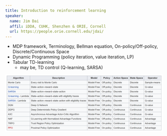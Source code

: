 ```yaml
---
title: Introduction to reinforcement learning
speaker:
  name: Jim Dai
  affil: iDDA, CUHK, Shenzhen & ORIE, Cornell
  url: https://people.orie.cornell.edu/jdai/
---
```


- MDP framework, Terminology, Bellman equation, On-policy/Off-policy, Discrete/Continuous Space
- Dynamic Programming (policy iteration, value iteration, LP)
- Tabular TD-learning 
  - may be, TD control (Q-learning, SARSA)

<img src="/static/img/comp_rl_alg.png" alt="Comparison of reinforcement learning algorithms" width="800" align="middle">